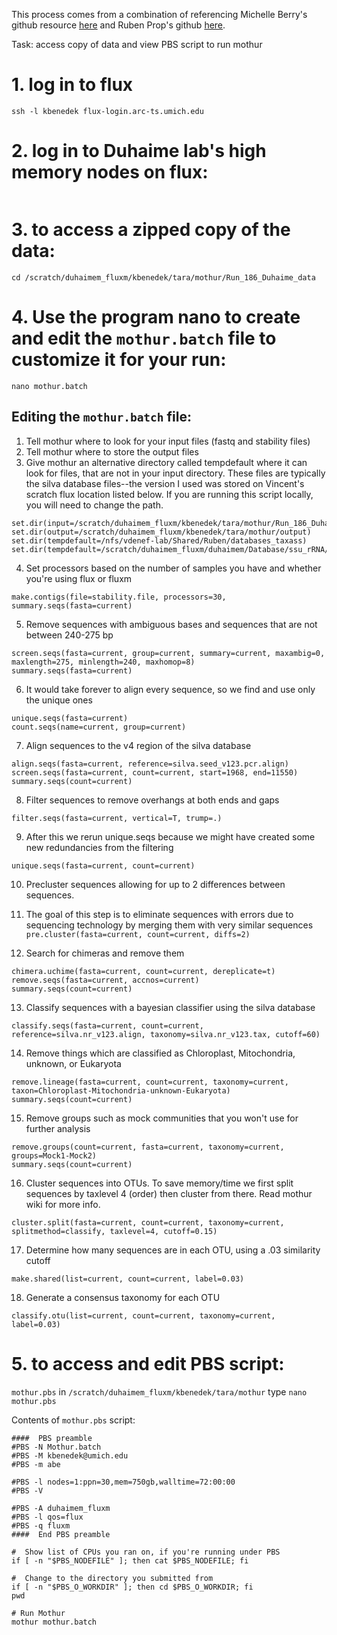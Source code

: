 This process comes from a combination of referencing Michelle Berry's github resource [here](https://github.com/DenefLab/flux-tools/blob/gh-pages/scripts/mothur.batch) and Ruben Prop's github [here](https://github.com/rprops/Mothur_oligo_batch/blob/master/mothur.batch.general).

Task: access copy of data and view PBS script to run mothur  

# 1. log in to flux
```
ssh -l kbenedek flux-login.arc-ts.umich.edu
```  

# 2. log in to Duhaime lab's high memory nodes on flux: 
```cd /scratch/duhaimem_fluxm/
```  

# 3.  to access a zipped copy of the data: 
```
cd /scratch/duhaimem_fluxm/kbenedek/tara/mothur/Run_186_Duhaime_data 
```

# 4. Use the program nano to create and edit the ```mothur.batch```  file to customize it for your run: 
```
nano mothur.batch
```  


## Editing the ```mothur.batch```  file:

1. Tell mothur where to look for your input files (fastq and stability files)
2. Tell mothur where to store the output files
3. Give mothur an alternative directory called tempdefault where it can look for files, that are not in your input directory. These files are typically the silva database files--the version I used was stored on Vincent's scratch flux location listed below. If you are running this script locally, you will need to change the path.

```
set.dir(input=/scratch/duhaimem_fluxm/kbenedek/tara/mothur/Run_186_Duhaime_data)
set.dir(output=/scratch/duhaimem_fluxm/kbenedek/tara/mothur/output)
set.dir(tempdefault=/nfs/vdenef-lab/Shared/Ruben/databases_taxass)
set.dir(tempdefault=/scratch/duhaimem_fluxm/duhaimem/Database/ssu_rRNA/Mothur)
```   

4. Set processors based on the number of samples you have and whether you're using flux or fluxm
```
make.contigs(file=stability.file, processors=30, summary.seqs(fasta=current)
```

5. Remove sequences with ambiguous bases and sequences that are not between 240-275 bp
```
screen.seqs(fasta=current, group=current, summary=current, maxambig=0, maxlength=275, minlength=240, maxhomop=8)
summary.seqs(fasta=current)
```   

6. It would take forever to align every sequence, so we find and use only the unique ones
```
unique.seqs(fasta=current)
count.seqs(name=current, group=current)
```   

7.  Align sequences to the v4 region of the silva database
```
align.seqs(fasta=current, reference=silva.seed_v123.pcr.align)
screen.seqs(fasta=current, count=current, start=1968, end=11550)
summary.seqs(count=current)
```  

8. Filter sequences to remove overhangs at both ends and gaps   
```
filter.seqs(fasta=current, vertical=T, trump=.)
```  

9. After this we rerun unique.seqs because we might have created some new redundancies from the filtering
```
unique.seqs(fasta=current, count=current)
```   

10. Precluster sequences allowing for up to 2 differences between sequences.
11. The goal of this step is to eliminate sequences with errors due to sequencing technology by merging them with very similar sequences  ```pre.cluster(fasta=current, count=current, diffs=2)```   

12. Search for chimeras and remove them
```
chimera.uchime(fasta=current, count=current, dereplicate=t)
remove.seqs(fasta=current, accnos=current)
summary.seqs(count=current)
```  

13. Classify sequences with a bayesian classifier using the silva database
```
classify.seqs(fasta=current, count=current, reference=silva.nr_v123.align, taxonomy=silva.nr_v123.tax, cutoff=60)
```  

14. Remove things which are classified as Chloroplast, Mitochondria, unknown, or Eukaryota
```
remove.lineage(fasta=current, count=current, taxonomy=current, taxon=Chloroplast-Mitochondria-unknown-Eukaryota)
summary.seqs(count=current)
```  

15. Remove groups such as mock communities that you won't use for further analysis
```
remove.groups(count=current, fasta=current, taxonomy=current, groups=Mock1-Mock2)
summary.seqs(count=current)
```  

16. Cluster sequences into OTUs. To save memory/time we first split sequences by taxlevel 4 (order) then cluster from there. Read mothur wiki for more info.
```
cluster.split(fasta=current, count=current, taxonomy=current, splitmethod=classify, taxlevel=4, cutoff=0.15)
```  

17. Determine how many sequences are in each OTU, using a .03 similarity cutoff
```
make.shared(list=current, count=current, label=0.03)
```  

18. Generate a consensus taxonomy for each OTU
```
classify.otu(list=current, count=current, taxonomy=current, label=0.03)
```  


# 5. to access and edit PBS script:
```mothur.pbs``` in ```/scratch/duhaimem_fluxm/kbenedek/tara/mothur``` type ```nano mothur.pbs```  

Contents of ```mothur.pbs``` script:
```  
####  PBS preamble
#PBS -N Mothur.batch
#PBS -M kbenedek@umich.edu
#PBS -m abe

#PBS -l nodes=1:ppn=30,mem=750gb,walltime=72:00:00
#PBS -V

#PBS -A duhaimem_fluxm
#PBS -l qos=flux
#PBS -q fluxm
####  End PBS preamble

#  Show list of CPUs you ran on, if you're running under PBS
if [ -n "$PBS_NODEFILE" ]; then cat $PBS_NODEFILE; fi  

#  Change to the directory you submitted from
if [ -n "$PBS_O_WORKDIR" ]; then cd $PBS_O_WORKDIR; fi
pwd 

# Run Mothur
mothur mothur.batch
```  


      
